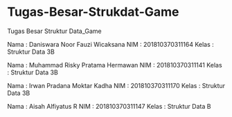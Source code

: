 # Tugas-Besar-Strukdat-Game
Tugas Besar Struktur Data_Game

Nama : Daniswara Noor Fauzi Wicaksana
NIM  : 201810370311164
Kelas : Struktur Data 3B

Nama : Muhammad Risky Pratama Hermawan
NIM  : 201810370311141
Kelas : Struktur Data 3B

Nama : Irwan Pradana Moktar Kadha
NIM  : 201810370311170
Kelas : Struktur Data 3B

Nama : Aisah Alfiyatus R
NIM  : 201810370311147
Kelas : Struktur Data B
